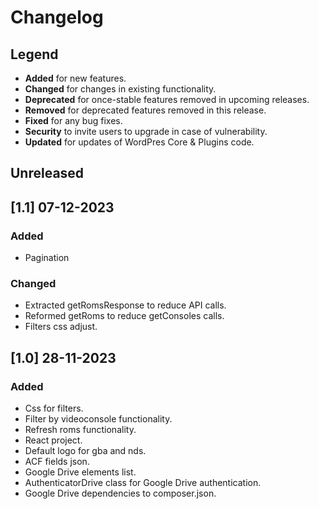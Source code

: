 # Changelog

## Legend

-   **Added** for new features.
-   **Changed** for changes in existing functionality.
-   **Deprecated** for once-stable features removed in upcoming releases.
-   **Removed** for deprecated features removed in this release.
-   **Fixed** for any bug fixes.
-   **Security** to invite users to upgrade in case of vulnerability.
-   **Updated** for updates of WordPres Core & Plugins code.


## Unreleased

## [1.1] 07-12-2023

### Added

-   Pagination

### Changed

-   Extracted getRomsResponse to reduce API calls.
-   Reformed getRoms to reduce getConsoles calls.
-   Filters css adjust.

## [1.0] 28-11-2023

### Added

-   Css for filters.
-   Filter by videoconsole functionality.
-   Refresh roms functionality.
-   React project.
-   Default logo for gba and nds.
-   ACF fields json.
-   Google Drive elements list.
-   AuthenticatorDrive class for Google Drive authentication.
-   Google Drive dependencies to composer.json.

